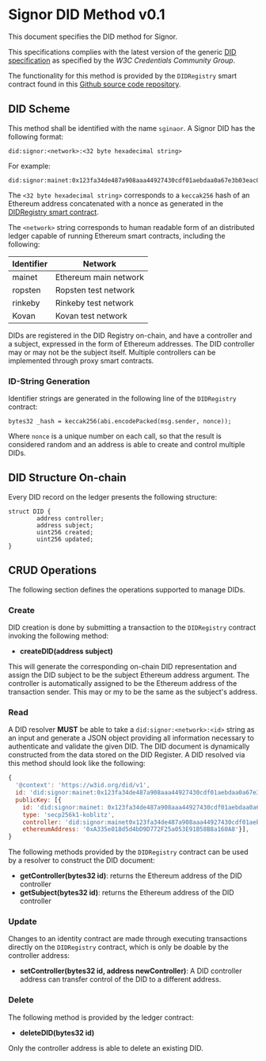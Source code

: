 # Signor DID Method v0.1

This document specifies the DID method for Signor.

This specifications complies with the latest version of the generic [DID specification](https://w3c.github.io/did-core/) as specified by the _W3C Credentials Community Group_.

The functionality for this method is provided by the `DIDRegistry` smart contract found in this [Github source code repository](https://github.com/cryptonicsconsulting/signor-did-contracts). 


## DID Scheme

This method shall be identified with the name `sginaor`. A Signor DID has the following format:

```
did:signor:<network>:<32 byte hexadecimal string>
```

For example:

```
did:signor:mainet:0x123fa34de487a908aaa44927430cdf01aebdaa0a67e3b03eac008356a7a920b4
```

The `<32 byte hexadecimal string>` corresponds to a `keccak256` hash of an Ethereum address concatenated with a nonce as generated in the [DIDRegistry smart contract](https://github.com/cryptonicsconsulting/signor-did-contracts/blob/master/contracts/DIDRegistry.sol).  

The `<network>` string corresponds to human readable form of an distributed ledger capable of running Ethereum smart contracts, including the following:

| Identifier | Network               |
| ---------- | --------------------- |
| mainet     | Ethereum main network |
| ropsten    | Ropsten test network  |
| rinkeby    | Rinkeby test network  |
| Kovan      | Kovan test network    |

DIDs are registered in the DID Registry on-chain, and have a controller and a subject, expressed in the form of Ethereum addresses. The DID controller may or may not be the subject itself. Multiple controllers can be implemented through proxy smart contracts. 

### ID-String Generation

Identifier strings are generated in the following line of the `DIDRegistry` contract:

```
bytes32 _hash = keccak256(abi.encodePacked(msg.sender, nonce));
```

Where `nonce` is a unique number on each call, so that the result is considered random and an address is able to create and control multiple DIDs.

## DID Structure On-chain

Every DID record on the ledger presents the following structure:

```
struct DID {
        address controller;
        address subject;
        uint256 created;
        uint256 updated;
}
```



## CRUD Operations

The following section defines the operations supported to manage DIDs.

### Create

DID creation is done by submitting a transaction to the `DIDRegistry` contract invoking the following method:

* **createDID(address subject)**

This will generate the corresponding on-chain DID representation and assign the DID subject to be the subject Ethereum address argument. The controller is automatically assigned to be the Ethereum address of the transaction sender. This may or my to be the same as the subject's address.

### Read

A DID resolver **MUST** be able to take a `did:signor:<network>:<id>` string as an input and generate a JSON object providing all information necessary to authenticate and validate the given DID. The DID document is dynamically constructed from the data stored on the DID Register. A DID resolved via this method should look like the following:


```js
{
  '@context': 'https://w3id.org/did/v1',
  id: 'did:signor:mainet:0x123fa34de487a908aaa44927430cdf01aebdaa0a67e3b03eac008356a7a920b4',
  publicKey: [{
   	id: 'did:signor:mainet: 0x123fa34de487a908aaa44927430cdf01aebdaa0a67e3b03eac008356a7a920b4#key-1',
   	type: 'secp256k1-koblitz',
   	controller: 'did:signor:mainet0x123fa34de487a908aaa44927430cdf01aebdaa0a67e3b03eac008356a7a920b4',
   	ethereumAddress: '0xA335e018d5d4bD9D772F25a053E91B58B8a160A8'}],
}
```

The following methods provided by the `DIDRegistry` contract can be used by a resolver to construct the DID document:

- **getController(bytes32 id)**: returns the Ethereum address of the DID controller
- **getSubject(bytes32 id)**: returns the Ethereum address of the DID controller

### Update

Changes to an identity contract are made through executing transactions directly on the `DIDRegistry` contract, which is only be doable by the controller address:

* **setController(bytes32 id, address newController)**: A DID controller address can transfer control of the DID to a different address.

### Delete

The following method is provided by the ledger contract:

* **deleteDID(bytes32 id)**

Only the controller address is able to delete an existing DID. 

